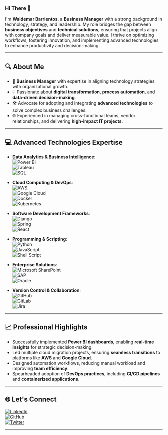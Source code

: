 ### Hi There 👋

I'm **Waldemar Barrientos**, a **Business Manager** with a strong background in technology, strategy, and leadership. My role bridges the gap between **business objectives** and **technical solutions**, ensuring that projects align with company goals and deliver measurable value. I thrive on optimizing workflows, fostering innovation, and implementing advanced technologies to enhance productivity and decision-making.

---

## 🔍 **About Me**
- 🌟 **Business Manager** with expertise in aligning technology strategies with organizational growth.
- 💡 Passionate about **digital transformation**, **process automation**, and **data-driven decision-making**.
- 🛠️ Advocate for adopting and integrating **advanced technologies** to solve complex business challenges.
- 🌐 Experienced in managing cross-functional teams, vendor relationships, and delivering **high-impact IT projects**.

---

## 💻 **Advanced Technologies Expertise**
- **Data Analytics & Business Intelligence**:  
  ![Power BI](https://img.shields.io/badge/Power%20BI-F2C811?style=plastic&logo=powerbi&logoColor=black)  
  ![Tableau](https://img.shields.io/badge/Tableau-E97627?style=plastic&logo=tableau&logoColor=white)  
  ![SQL](https://img.shields.io/badge/SQL-%230075D5.svg?style=plastic&logo=postgresql&logoColor=white)

- **Cloud Computing & DevOps**:  
  ![AWS](https://img.shields.io/badge/AWS-%23FF9900.svg?style=plastic&logo=amazon-aws&logoColor=white)  
  ![Google Cloud](https://img.shields.io/badge/Google%20Cloud-%234285F4.svg?style=plastic&logo=google-cloud&logoColor=white)  
  ![Docker](https://img.shields.io/badge/docker-%230db7ed.svg?style=plastic&logo=docker&logoColor=white)  
  ![Kubernetes](https://img.shields.io/badge/kubernetes-%23326ce5.svg?style=plastic&logo=kubernetes&logoColor=white)

- **Software Development Frameworks**:  
  ![Django](https://img.shields.io/badge/django-%23092E20.svg?style=plastic&logo=django&logoColor=white)  
  ![Spring](https://img.shields.io/badge/spring-%236DB33F.svg?style=plastic&logo=spring&logoColor=white)  
  ![React](https://img.shields.io/badge/react-%2320232a.svg?style=plastic&logo=react&logoColor=%2361DAFB)

- **Programming & Scripting**:  
  ![Python](https://img.shields.io/badge/python-3670A0?style=plastic&logo=python&logoColor=ffdd54)  
  ![JavaScript](https://img.shields.io/badge/javascript-%23323330.svg?style=plastic&logo=javascript&logoColor=%23F7DF1E)  
  ![Shell Script](https://img.shields.io/badge/shell_script-%23121011.svg?style=plastic&logo=gnu-bash&logoColor=white)

- **Enterprise Solutions**:  
  ![Microsoft SharePoint](https://img.shields.io/badge/Microsoft%20SharePoint-0078D4?style=plastic&logo=microsoft-sharepoint&logoColor=white)  
  ![SAP](https://img.shields.io/badge/SAP-%23000000.svg?style=plastic&logo=sap&logoColor=white)  
  ![Oracle](https://img.shields.io/badge/Oracle-F80000?style=plastic&logo=oracle&logoColor=white)

- **Version Control & Collaboration**:  
  ![GitHub](https://img.shields.io/badge/github-%23121011.svg?style=plastic&logo=github&logoColor=white)  
  ![GitLab](https://img.shields.io/badge/gitlab-%23181717.svg?style=plastic&logo=gitlab&logoColor=white)  
  ![Jira](https://img.shields.io/badge/jira-%230A0FFF.svg?style=plastic&logo=jira&logoColor=white)

---

## 📈 **Professional Highlights**
- Successfully implemented **Power BI dashboards**, enabling **real-time insights** for strategic decision-making.
- Led multiple cloud migration projects, ensuring **seamless transitions** to platforms like **AWS** and **Google Cloud**.
- Designed automation workflows, reducing manual workload and improving **team efficiency**.
- Spearheaded adoption of **DevOps practices**, including **CI/CD pipelines** and **containerized applications**.

---

## 🌐 **Let's Connect**
[![LinkedIn](https://img.shields.io/badge/LinkedIn-%230077B5.svg?logo=linkedin&logoColor=white)](https://linkedin.com/in/waldemar-barrientos)  
[![GitHub](https://img.shields.io/badge/GitHub-%23121011.svg?style=plastic&logo=github&logoColor=white)](https://github.com/WBarrientos)  
[![Twitter](https://img.shields.io/badge/Twitter-%231DA1F2.svg?style=plastic&logo=twitter&logoColor=white)](https://twitter.com/WaldemarBarrie)

---
